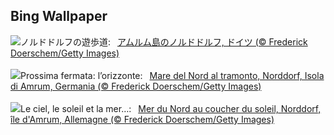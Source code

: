 ## Bing Wallpaper
![](https://www.bing.com/th?id=OHR.NorthSeaStairs_JA-JP9369020397_UHD.jpg&w=1000)ノルドドルフの遊歩道:&nbsp;&ensp;[アムルム島のノルドドルフ, ドイツ  (© Frederick Doerschem/Getty Images)](https://www.bing.com/th?id=OHR.NorthSeaStairs_JA-JP9369020397_UHD.jpg)
<br><br/>
![](https://www.bing.com/th?id=OHR.NorthSeaStairs_IT-IT7467715287_UHD.jpg&w=1000)Prossima fermata: l’orizzonte:&nbsp;&ensp;[Mare del Nord al tramonto, Norddorf, Isola di Amrum, Germania (© Frederick Doerschem/Getty Images)](https://www.bing.com/th?id=OHR.NorthSeaStairs_IT-IT7467715287_UHD.jpg)
<br><br/>
![](https://www.bing.com/th?id=OHR.NorthSeaStairs_FR-FR5596287434_UHD.jpg&w=1000)Le ciel, le soleil et la mer…:&nbsp;&ensp;[Mer du Nord au coucher du soleil, Norddorf, île d'Amrum, Allemagne (© Frederick Doerschem/Getty Images)](https://www.bing.com/th?id=OHR.NorthSeaStairs_FR-FR5596287434_UHD.jpg)
<br><br/>

